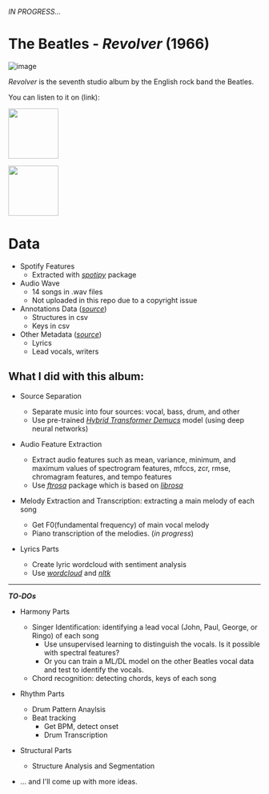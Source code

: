 *IN PROGRESS...*


# The Beatles - *Revolver* (1966)
![image](https://user-images.githubusercontent.com/52461409/223927735-bff9ebe0-c3bd-4009-91f5-a67a85c2e058.png)

*Revolver* is the seventh studio album by the English rock band the Beatles.

You can listen to it on (link):

[<img src="https://user-images.githubusercontent.com/52461409/223929644-e0013f84-8415-4223-a112-9533ccd1f64f.png" width="100">](https://open.spotify.com/album/3PRoXYsngSwjEQWR5PsHWR?si=z78W-dP1TICA_Ht0zolLAg)

[<img src="https://user-images.githubusercontent.com/52461409/223930420-e573c86c-ea70-4e13-a736-674d6fbd59c7.png" width="100">](https://music.apple.com/us/album/revolver/1441164670)

# Data
- Spotify Features
  - Extracted with [*spotipy*](https://github.com/spotipy-dev/spotipy) package
- Audio Wave
  - 14 songs in .wav files
  - Not uploaded in this repo due to a copyright issue
- Annotations Data ([*source*](http://isophonics.net/content/reference-annotations-beatles))
  - Structures in csv
  - Keys in csv
- Other Metadata ([*source*](https://www.kaggle.com/datasets/bvinning/uk-studio-albums-by-the-beatles))
  - Lyrics
  - Lead vocals, writers


## What I did with this album:
- Source Separation
  - Separate music into four sources: vocal, bass, drum, and other
  - Use pre-trained [*Hybrid Transformer Demucs*](https://github.com/facebookresearch/demucs) model (using deep neural networks)
  
- Audio Feature Extraction
  - Extract audio features such as mean, variance, minimum, and maximum values of spectrogram features, mfccs, zcr, rmse, chromagram features, and tempo features
  - Use [*ftrosa*](https://github.com/jo-cho/ftrosa) package which is based on [*librosa*](https://github.com/librosa/librosa)

- Melody Extraction and Transcription: extracting a main melody of each song
  - Get F0(fundamental frequency) of main vocal melody
  - Piano transcription of the melodies. (*in progress*)
  
- Lyrics Parts
  - Create lyric wordcloud with sentiment analysis
  - Use [*wordcloud*](https://github.com/amueller/word_cloud) and [*nltk*](https://github.com/nltk/nltk)
--- 

***TO-DOs***
- Harmony Parts
  - Singer Identification: identifying a lead vocal (John, Paul, George, or Ringo) of each song
    - Use unsupervised learning to distinguish the vocals. Is it possible with spectral features?
    - Or you can train a ML/DL model on the other Beatles vocal data and test to identify the vocals.
  - Chord recognition: detecting chords, keys of each song
- Rhythm Parts
  - Drum Pattern Anaylsis
  - Beat tracking
    - Get BPM, detect onset
    - Drum Transcription
- Structural Parts
  - Structure Analysis and Segmentation

- ... and I'll come up with more ideas.
